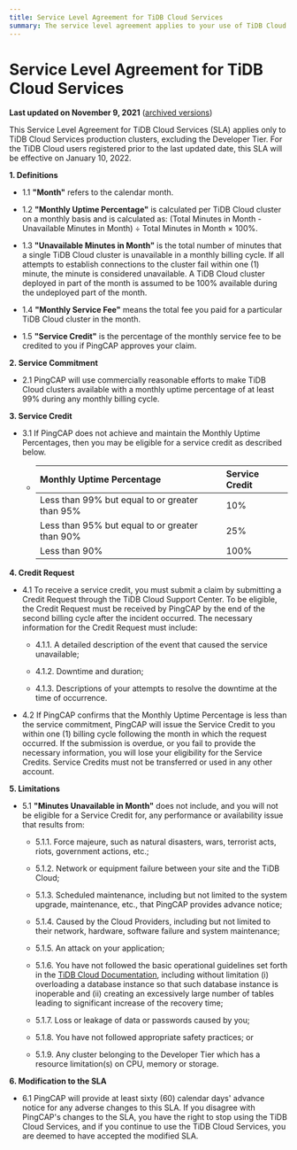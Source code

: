 ```yaml
---
title: Service Level Agreement for TiDB Cloud Services
summary: The service level agreement applies to your use of TiDB Cloud Services.
---
```


# Service Level Agreement for TiDB Cloud Services

**Last updated on November 9, 2021** ([archived versions](/legal/service-level-agreement-for-tidb-cloud-services/archive/))

This Service Level Agreement for TiDB Cloud Services (SLA) applies only to TiDB Cloud Services production clusters, excluding the Developer Tier. For the TiDB Cloud users registered prior to the last updated date, this SLA will be effective on January 10, 2022.

**1. Definitions**

<div class="customize-indentation">

- 1.1 <span>**"Month"** refers to the calendar month.</span>

- 1.2 <span>**"Monthly Uptime Percentage"** is calculated per TiDB Cloud cluster on a monthly basis and is calculated as: (Total Minutes in Month - Unavailable Minutes in Month) ÷ Total Minutes in Month × 100%.</span>

- 1.3 <span>**"Unavailable Minutes in Month"** is the total number of minutes that a single TiDB Cloud cluster is unavailable in a monthly billing cycle. If all attempts to establish connections to the cluster fail within one (1) minute, the minute is considered unavailable. A TiDB Cloud cluster deployed in part of the month is assumed to be 100% available during the undeployed part of the month.</span>

- 1.4 <span>**"Monthly Service Fee"** means the total fee you paid for a particular TiDB Cloud cluster in the month.</span>

- 1.5 <span>**"Service Credit"** is the percentage of the monthly service fee to be credited to you if PingCAP approves your claim.</span>

</div>

**2. Service Commitment**

<div class="customize-indentation">

- 2.1 <span>PingCAP will use commercially reasonable efforts to make TiDB Cloud clusters available with a monthly uptime percentage of at least 99% during any monthly billing cycle.</span>

</div>

**3. Service Credit**

<div class="customize-indentation">

- 3.1 <span>If PingCAP does not achieve and maintain the Monthly Uptime Percentages, then you may be eligible for a service credit as described below.</span>

<ul class="customize-indentation">

- | Monthly Uptime Percentage                      | Service Credit |
  | :--------------------------------------------- | :------------- |
  | Less than 99% but equal to or greater than 95% | 10%            |
  | Less than 95% but equal to or greater than 90% | 25%            |
  | Less than 90%                                  | 100%           |

</ul>

</div>

**4. Credit Request**

<div class="customize-indentation">

- 4.1 <span>To receive a service credit, you must submit a claim by submitting a Credit Request through the TiDB Cloud Support Center. To be eligible, the Credit Request must be received by PingCAP by the end of the second billing cycle after the incident occurred. The necessary information for the Credit Request must include:</span>

<ul class="customize-indentation">

- 4.1.1. <span>A detailed description of the event that caused the service unavailable;</span>

- 4.1.2. <span>Downtime and duration;</span>

- 4.1.3. <span>Descriptions of your attempts to resolve the downtime at the time of occurrence.</span>

</ul>

- 4.2 <span>If PingCAP confirms that the Monthly Uptime Percentage is less than the service commitment, PingCAP will issue the Service Credit to you within one (1) billing cycle following the month in which the request occurred. If the submission is overdue, or you fail to provide the necessary information, you will lose your eligibility for the Service Credits. Service Credits must not be transferred or used in any other account.</span>

</div>

**5. Limitations**

<div class="customize-indentation">

- 5.1 <span>**"Minutes Unavailable in Month"** does not include, and you will not be eligible for a Service Credit for, any performance or availability issue that results from:</span>

<ul class="customize-indentation">

- 5.1.1. <span>Force majeure, such as natural disasters, wars, terrorist acts, riots, government actions, etc.;</span>

- 5.1.2. <span>Network or equipment failure between your site and the TiDB Cloud;</span>

- 5.1.3. <span>Scheduled maintenance, including but not limited to the system upgrade, maintenance, etc., that PingCAP provides advance notice;</span>

- 5.1.4. <span>Caused by the Cloud Providers, including but not limited to their network, hardware, software failure and system maintenance;</span>

- 5.1.5. <span>An attack on your application;</span>

- 5.1.6. <span>You have not followed the basic operational guidelines set forth in the [TiDB Cloud Documentation](https://docs.pingcap.com/tidbcloud/public-preview), including without limitation (i) overloading a database instance so that such database instance is inoperable and (ii) creating an excessively large number of tables leading to significant increase of the recovery time;</span>

- 5.1.7. <span>Loss or leakage of data or passwords caused by you;</span>

- 5.1.8. <span>You have not followed appropriate safety practices; or</span>

- 5.1.9. <span>Any cluster belonging to the Developer Tier which has a resource limitation(s) on CPU, memory or storage.</span>

</ul>

</div>

**6. Modification to the SLA**

<div class="customize-indentation">

- 6.1 <span>PingCAP will provide at least sixty (60) calendar days' advance notice for any adverse changes to this SLA. If you disagree with PingCAP's changes to the SLA, you have the right to stop using the TiDB Cloud Services, and if you continue to use the TiDB Cloud Services, you are deemed to have accepted the modified SLA.</span>

</div>
